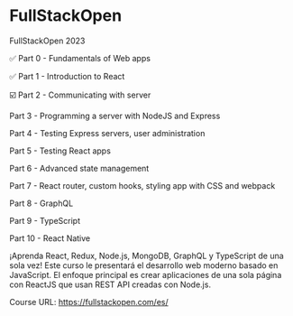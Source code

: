 # FullStackOpen
FullStackOpen 2023

✅ Part 0 - Fundamentals of Web apps

✅ Part 1 - Introduction to React

☑️ Part 2 - Communicating with server

Part 3 - Programming a server with NodeJS and Express

Part 4 - Testing Express servers, user administration

Part 5 - Testing React apps

Part 6 - Advanced state management

Part 7 - React router, custom hooks, styling app with CSS and webpack

Part 8 - GraphQL

Part 9 - TypeScript

Part 10 - React Native

¡Aprenda React, Redux, Node.js, MongoDB, GraphQL y TypeScript de una sola vez! Este curso le presentará el desarrollo web moderno basado en JavaScript. El enfoque principal es crear aplicaciones de una sola página con ReactJS que usan REST API creadas con Node.js.

Course URL: https://fullstackopen.com/es/

